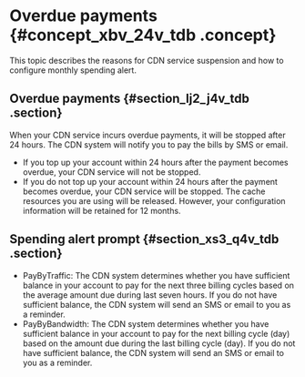# Overdue payments {#concept_xbv_24v_tdb .concept}

This topic describes the reasons for CDN service suspension and how to configure monthly spending alert.

## Overdue payments {#section_lj2_j4v_tdb .section}

When your CDN service incurs overdue payments, it will be stopped after 24 hours. The CDN system will notify you to pay the bills by SMS or email.

-   If you top up your account within 24 hours after the payment becomes overdue, your CDN service will not be stopped.
-   If you do not top up your account within 24 hours after the payment becomes overdue, your CDN service will be stopped. The cache resources you are using will be released. However, your configuration information will be retained for 12 months.

## Spending alert prompt {#section_xs3_q4v_tdb .section}

-   PayByTraffic: The CDN system determines whether you have sufficient balance in your account to pay for the next three billing cycles based on the average amount due during last seven hours. If you do not have sufficient balance, the CDN system will send an SMS or email to you as a reminder.
-   PayByBandwidth: The CDN system determines whether you have sufficient balance in your account to pay for the next billing cycle \(day\) based on the amount due during the last billing cycle \(day\). If you do not have sufficient balance, the CDN system will send an SMS or email to you as a reminder.

